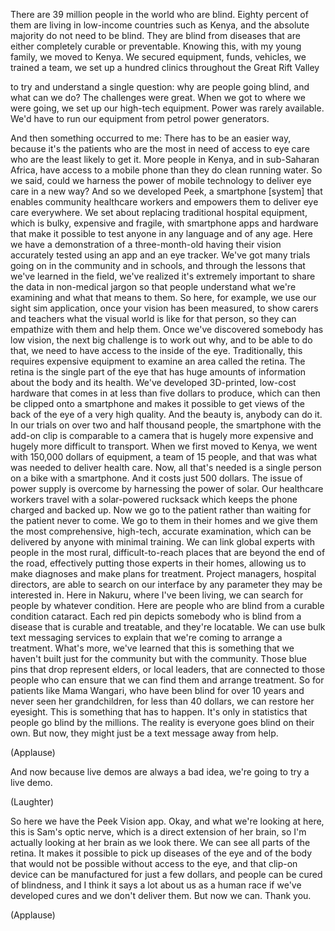 
There are 39 million people in the world
who are blind.
Eighty percent of them
are living in low-income countries such as Kenya,
and the absolute majority
do not need to be blind.
They are blind from diseases
that are either completely curable or preventable.
Knowing this, with my young family,
we moved to Kenya.
We secured equipment,
funds, vehicles, we trained a team,
we set up a hundred clinics throughout
the Great Rift Valley

to try and understand a single question:
why are people going blind,
and what can we do?
The challenges were great.
When we got to where we were going,
we set up our high-tech equipment.
Power was rarely available.
We&#39;d have to run our equipment
from petrol power generators.

And then something occurred to me:
There has to be an easier way,
because it&#39;s the patients who are the most in need
of access to eye care
who are the least likely to get it.
More people in Kenya,
and in sub-Saharan Africa,
have access to a mobile phone
than they do clean running water.
So we said, could we harness
the power of mobile technology
to deliver eye care in a new way?
And so we developed Peek,
a smartphone [system] that enables
community healthcare workers
and empowers them to deliver eye care everywhere.
We set about replacing
traditional hospital equipment,
which is bulky, expensive and fragile,
with smartphone apps and hardware
that make it possible to test anyone
in any language and of any age.
Here we have a demonstration
of a three-month-old having their vision
accurately tested using an app and an eye tracker.
We&#39;ve got many trials going on
in the community and in schools,
and through the lessons that
we&#39;ve learned in the field,
we&#39;ve realized it&#39;s extremely important
to share the data in non-medical jargon
so that people understand
what we&#39;re examining and what that means to them.
So here, for example,
we use our sight sim application,
once your vision has been measured,
to show carers and teachers
what the visual world is like for that person,
so they can empathize with them and help them.
Once we&#39;ve discovered somebody has low vision,
the next big challenge is to work out why,
and to be able to do that,
we need to have access to the inside of the eye.
Traditionally, this requires expensive equipment
to examine an area called the retina.
The retina is the single part of the eye that has
huge amounts of information about the body
and its health.
We&#39;ve developed 3D-printed,
low-cost hardware
that comes in at less than five dollars to produce,
which can then be clipped onto a smartphone
and makes it possible to get views
of the back of the eye
of a very high quality.
And the beauty is, anybody can do it.
In our trials on over two and half thousand people,
the smartphone with the add-on clip
is comparable to a camera
that is hugely more expensive
and hugely more difficult to transport.
When we first moved to Kenya,
we went with 150,000 dollars of equipment,
a team of 15 people,
and that was what was
needed to deliver health care.
Now, all that&#39;s needed
is a single person
on a bike with a smartphone.
And it costs just 500 dollars.
The issue of power supply
is overcome by harnessing the power of solar.
Our healthcare workers travel
with a solar-powered rucksack
which keeps the phone charged and backed up.
Now we go to the patient
rather than waiting for the patient never to come.
We go to them in their homes
and we give them the most comprehensive,
high-tech, accurate examination,
which can be delivered by
anyone with minimal training.
We can link global experts
with people in the most rural,
difficult-to-reach places
that are beyond the end of the road,
effectively putting those experts in their homes,
allowing us to make diagnoses
and make plans for treatment.
Project managers, hospital directors,
are able to search on our interface
by any parameter they may be interested in.
Here in Nakuru, where I&#39;ve been living,
we can search for people
by whatever condition.
Here are people who are blind
from a curable condition cataract.
Each red pin depicts somebody
who is blind from a disease that is curable
and treatable, and they&#39;re locatable.
We can use bulk text messaging services
to explain that we&#39;re coming to arrange a treatment.
What&#39;s more, we&#39;ve learned that this is something
that we haven&#39;t built just for the community
but with the community.
Those blue pins that drop represent
elders, or local leaders,
that are connected to those people
who can ensure that we can find them
and arrange treatment.
So for patients like Mama Wangari,
who have been blind for over 10 years
and never seen her grandchildren,
for less than 40 dollars, we can restore her eyesight.
This is something that has to happen.
It&#39;s only in statistics
that people go blind by the millions.
The reality is everyone goes blind on their own.
But now, they might just be
a text message away from help.

(Applause)

And now because live demos are always a bad idea,
we&#39;re going to try a live demo.

(Laughter)

So here we have the Peek Vision app.
Okay, and what we&#39;re looking at here,
this is Sam&#39;s optic nerve,
which is a direct extension of her brain,
so I&#39;m actually looking at her brain as we look there.
We can see all parts of the retina.
It makes it possible to pick up diseases
of the eye and of the body
that would not be possible without access to the eye,
and that clip-on device can be manufactured
for just a few dollars,
and people can be cured of blindness,
and I think it says a lot about us as a human race
if we&#39;ve developed cures and we don&#39;t deliver them.
But now we can.
Thank you.

(Applause)

